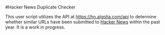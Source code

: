 #Hacker News Duplicate Checker

This user script utilizes the API at <https://hn.algolia.com/api> to determine whether similar URLs have been submitted to [Hacker News](https://news.ycombinator.com/) within the past year. It is a work in progress.
